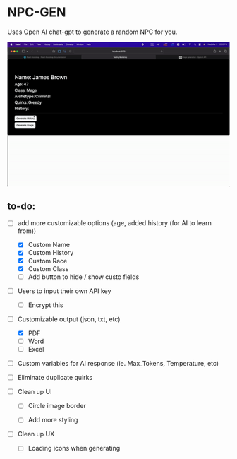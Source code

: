 # NPC-GEN
Uses Open AI chat-gpt to generate a random NPC for you.

![Sample](public/images/sample.gif)

## to-do:
- [ ] add more customizable options (age, added history (for AI to learn from))
  - [x] Custom Name
  - [x] Custom History
  - [x] Custom Race
  - [x] Custom Class
  - [ ] Add button to hide / show custo fields
  
- [ ] Users to input their own API key
  - [ ] Encrypt this
  
- [ ] Customizable output (json, txt, etc)
  - [x] PDF
  - [ ] Word
  - [ ] Excel
- [ ] Custom variables for AI response (ie. Max_Tokens, Temperature, etc)
- [ ] Eliminate duplicate quirks


- [ ] Clean up UI
  - [ ] Circle image border
  - [ ] Add more styling


- [ ] Clean up UX
  - [ ] Loading icons when generating 